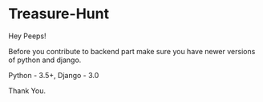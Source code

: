 # Treasure-Hunt

Hey Peeps!

  Before you contribute to backend part make sure you have newer versions of python and django.
  
  Python - 3.5+,
  Django - 3.0

Thank You.

  
